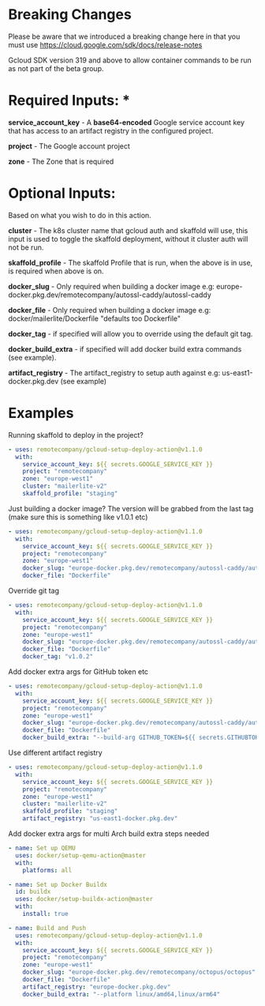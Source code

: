 # Breaking Changes

Please be aware that we introduced a breaking change here in that you must use https://cloud.google.com/sdk/docs/release-notes

Gcloud SDK version 319 and above to allow container commands to be run as not part of the beta group.

# Required Inputs: *

**service_account_key** - A **base64-encoded** Google service account key that has access to an artifact registry in the configured project.

**project** - The Google account project

**zone** - The Zone that is required

# Optional Inputs:

Based on what you wish to do in this action.

**cluster** - The k8s cluster name that gcloud auth and skaffold will use, this input is used to toggle the skaffold deployment, without it cluster auth will not be run.

**skaffold_profile** - The skaffold Profile that is run, when the above is in use, is required when above is on.

**docker_slug** - Only required when building a docker image e.g: europe-docker.pkg.dev/remotecompany/autossl-caddy/autossl-caddy

**docker_file** - Only required when building a docker image e.g: docker/mailerlite/Dockerfile "defaults too Dockerfile"

**docker_tag** - if specified will allow you to override using the default git tag.

**docker_build_extra** - if specified will add docker build extra commands (see example).

**artifact_registry** - The artifact_registry to setup auth against e.g: us-east1-docker.pkg.dev (see example)

# Examples
Running skaffold to deploy in the project?

``` yaml
- uses: remotecompany/gcloud-setup-deploy-action@v1.1.0
  with:
    service_account_key: ${{ secrets.GOOGLE_SERVICE_KEY }}
    project: "remotecompany"
    zone: "europe-west1"
    cluster: "mailerlite-v2"
    skaffold_profile: "staging"
```

Just building a docker image? The version will be grabbed from the last tag (make sure this is something like v1.0.1 etc)
``` yaml
- uses: remotecompany/gcloud-setup-deploy-action@v1.1.0
  with:
    service_account_key: ${{ secrets.GOOGLE_SERVICE_KEY }}
    project: "remotecompany"
    zone: "europe-west1"
    docker_slug: "europe-docker.pkg.dev/remotecompany/autossl-caddy/autossl-caddy"
    docker_file: "Dockerfile"
```

Override git tag
``` yaml
- uses: remotecompany/gcloud-setup-deploy-action@v1.1.0
  with:
    service_account_key: ${{ secrets.GOOGLE_SERVICE_KEY }}
    project: "remotecompany"
    zone: "europe-west1"
    docker_slug: "europe-docker.pkg.dev/remotecompany/autossl-caddy/autossl-caddy"
    docker_file: "Dockerfile"
    docker_tag: "v1.0.2"
```

Add docker extra args for GitHub token etc
``` yaml
- uses: remotecompany/gcloud-setup-deploy-action@v1.1.0
  with:
    service_account_key: ${{ secrets.GOOGLE_SERVICE_KEY }}
    project: "remotecompany"
    zone: "europe-west1"
    docker_slug: "europe-docker.pkg.dev/remotecompany/autossl-caddy/autossl-caddy"
    docker_file: "Dockerfile"
    docker_build_extra: "--build-arg GITHUB_TOKEN=${{ secrets.GITHUBTOKEN }}"
```

Use different artifact registry
``` yaml
- uses: remotecompany/gcloud-setup-deploy-action@v1.1.0
  with:
    service_account_key: ${{ secrets.GOOGLE_SERVICE_KEY }}
    project: "remotecompany"
    zone: "europe-west1"
    cluster: "mailerlite-v2"
    skaffold_profile: "staging"
    artifact_registry: "us-east1-docker.pkg.dev"
```

Add docker extra args for multi Arch build extra steps needed
``` yaml
- name: Set up QEMU
  uses: docker/setup-qemu-action@master
  with:
    platforms: all

- name: Set up Docker Buildx
  id: buildx
  uses: docker/setup-buildx-action@master
  with:
    install: true

- name: Build and Push
  uses: remotecompany/gcloud-setup-deploy-action@v1.1.0
  with:
    service_account_key: ${{ secrets.GOOGLE_SERVICE_KEY }}
    project: "remotecompany"
    zone: "europe-west1"
    docker_slug: "europe-docker.pkg.dev/remotecompany/octopus/octopus"
    docker_file: "Dockerfile"
    artifact_registry: "europe-docker.pkg.dev"
    docker_build_extra: "--platform linux/amd64,linux/arm64"
```

